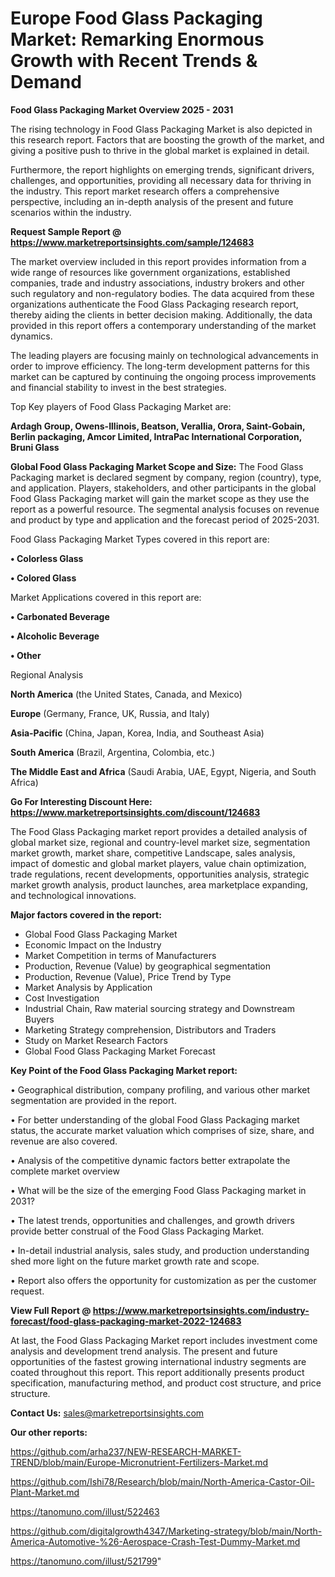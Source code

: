 # Europe Food Glass Packaging Market: Remarking Enormous Growth with Recent Trends & Demand

<Strong> Food Glass Packaging Market Overview 2025 - 2031</strong>

The rising technology in Food Glass Packaging Market is also depicted in this research report. Factors that are boosting the growth of the market, and giving a positive push to thrive in the global market is explained in detail.

Furthermore, the report highlights on emerging trends, significant drivers, challenges, and opportunities, providing all necessary data for thriving in the industry. This report market research offers a comprehensive perspective, including an in-depth analysis of the present and future scenarios within the industry.

<strong>Request Sample Report @ <a href=https://www.marketreportsinsights.com/sample/124683>https://www.marketreportsinsights.com/sample/124683</a></strong>

The market overview included in this report provides information from a wide range of resources like government organizations, established companies, trade and industry associations, industry brokers and other such regulatory and non-regulatory bodies. The data acquired from these organizations authenticate the Food Glass Packaging research report, thereby aiding the clients in better decision making. Additionally, the data provided in this report offers a contemporary understanding of the market dynamics.

The leading players are focusing mainly on technological advancements in order to improve efficiency. The long-term development patterns for this market can be captured by continuing the ongoing process improvements and financial stability to invest in the best strategies.

Top Key players of Food Glass Packaging Market are:

<strong>Ardagh Group, Owens-Illinois, Beatson, Verallia, Orora, Saint-Gobain, Berlin packaging, Amcor Limited, IntraPac International Corporation, Bruni Glass</strong>

<strong><b>Global Food Glass Packaging Market Scope and Size:</b></strong>
The Food Glass Packaging market is declared segment by company, region (country), type, and application. Players, stakeholders, and other participants in the global Food Glass Packaging market will gain the market scope as they use the report as a powerful resource. The segmental analysis focuses on revenue and product by type and application and the forecast period of 2025-2031.

Food Glass Packaging Market Types covered in this report are:

<strong>• Colorless Glass

• Colored Glass</strong>

Market Applications covered in this report are:

<strong>• Carbonated Beverage

• Alcoholic Beverage

• Other</strong> 

Regional Analysis

<strong>North America</strong> (the United States, Canada, and Mexico)

<strong>Europe</strong> (Germany, France, UK, Russia, and Italy)

<strong>Asia-Pacific</strong> (China, Japan, Korea, India, and Southeast Asia)

<strong>South America</strong> (Brazil, Argentina, Colombia, etc.)

<strong>The Middle East and Africa</strong> (Saudi Arabia, UAE, Egypt, Nigeria, and South Africa)

<strong>Go For Interesting Discount Here: <a href=https://www.marketreportsinsights.com/discount/124683>https://www.marketreportsinsights.com/discount/124683</a></strong>

The Food Glass Packaging market report provides a detailed analysis of global market size, regional and country-level market size, segmentation market growth, market share, competitive Landscape, sales analysis, impact of domestic and global market players, value chain optimization, trade regulations, recent developments, opportunities analysis, strategic market growth analysis, product launches, area marketplace expanding, and technological innovations.

<strong><b>Major factors covered in the report:</b></strong>
<ul>
  <li>Global Food Glass Packaging Market </li>
  <li>Economic Impact on the Industry</li>
  <li>Market Competition in terms of Manufacturers</li>
  <li>Production, Revenue (Value) by geographical segmentation</li>
  <li>Production, Revenue (Value), Price Trend by Type</li>
  <li>Market Analysis by Application</li>
  <li>Cost Investigation</li>
  <li>Industrial Chain, Raw material sourcing strategy and Downstream Buyers</li>
  <li>Marketing Strategy comprehension, Distributors and Traders</li>
  <li>Study on Market Research Factors</li>
  <li>Global Food Glass Packaging Market Forecast</li>
</ul>

<strong><b>Key Point of the Food Glass Packaging Market report:</b></strong>

• Geographical distribution, company profiling, and various other market segmentation are provided in the report.

• For better understanding of the global Food Glass Packaging market status, the accurate market valuation which comprises of size, share, and revenue are also covered.

• Analysis of the competitive dynamic factors better extrapolate the complete market overview

• What will be the size of the emerging Food Glass Packaging market in 2031?

• The latest trends, opportunities and challenges, and growth drivers provide better construal of the Food Glass Packaging Market.

• In-detail industrial analysis, sales study, and production understanding shed more light on the future market growth rate and scope.

• Report also offers the opportunity for customization as per the customer request.

<strong><b>View Full Report @ <a href=https://www.marketreportsinsights.com/industry-forecast/food-glass-packaging-market-2022-124683>https://www.marketreportsinsights.com/industry-forecast/food-glass-packaging-market-2022-124683</a></b></strong>


At last, the Food Glass Packaging Market report includes investment come analysis and development trend analysis. The present and future opportunities of the fastest growing international industry segments are coated throughout this report. This report additionally presents product specification, manufacturing method, and product cost structure, and price structure.

<strong>Contact Us:</strong>
sales@marketreportsinsights.com

<strong>Our other reports:</strong>

<a href=https://github.com/arha237/NEW-RESEARCH-MARKET-TREND/blob/main/Europe-Micronutrient-Fertilizers-Market.md>https://github.com/arha237/NEW-RESEARCH-MARKET-TREND/blob/main/Europe-Micronutrient-Fertilizers-Market.md</a>

<a href=https://github.com/Ishi78/Research/blob/main/North-America-Castor-Oil-Plant-Market.md>https://github.com/Ishi78/Research/blob/main/North-America-Castor-Oil-Plant-Market.md</a>

<a href=https://tanomuno.com/illust/522463>https://tanomuno.com/illust/522463</a>

<a href=https://github.com/digitalgrowth4347/Marketing-strategy/blob/main/North-America-Automotive-%26-Aerospace-Crash-Test-Dummy-Market.md>https://github.com/digitalgrowth4347/Marketing-strategy/blob/main/North-America-Automotive-%26-Aerospace-Crash-Test-Dummy-Market.md</a>

<a href=https://tanomuno.com/illust/521799>https://tanomuno.com/illust/521799</a>"
